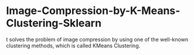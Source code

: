 # Image-Compression-by-K-Means-Clustering-Sklearn
t solves the problem of image compression by using one of the well-known clustering methods, which is called KMeans Clustering.
